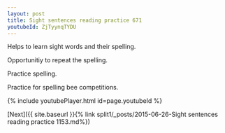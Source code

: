 ```yaml
---
layout: post
title: Sight sentences reading practice 671
youtubeId: ZjTyynqTYDU
---
```

 
 
Helps to learn sight words and their spelling.

Opportunitiy to repeat the spelling. 

Practice spelling. 
 
Practice for spelling bee competitions. 
 
{% include youtubePlayer.html id=page.youtubeId %}
 
 

[Next]({{ site.baseurl }}{% link  split1/_posts/2015-06-26-Sight sentences reading practice 1153.md%})
 
